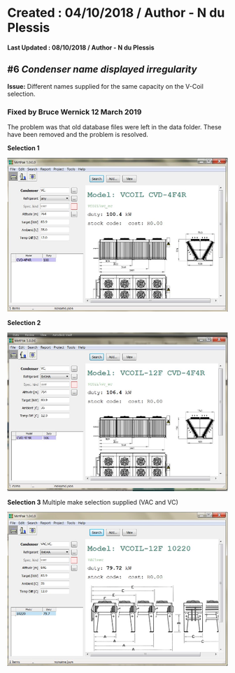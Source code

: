 # Created : 04/10/2018 / Author - N du Plessis
#### Last Updated : 08/10/2018 / Author - N du Plessis

##  #6 **_Condenser name displayed irregularity_**

**Issue:** Different names supplied for the same capacity on the V-Coil selection.

### Fixed by Bruce Wernick 12 March 2019

The problem was that old database files were left in the data folder.
These have been removed and the problem is resolved.


**Selection 1**

![alt text](CondenserName.JPG "First selection on given THR")

**Selection 2**

![alt text](CondenserName1.JPG "Second selection on given THR")

**Selection 3** Multiple make selection supplied (VAC and VC)

![alt text](CondenserSelect.JPG "Third selection")
